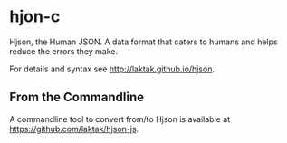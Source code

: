 # hjon-c

Hjson, the Human JSON. A data format that caters to humans and helps reduce the errors they make.

For details and syntax see http://laktak.github.io/hjson.

## From the Commandline

A commandline tool to convert from/to Hjson is available at https://github.com/laktak/hjson-js.

